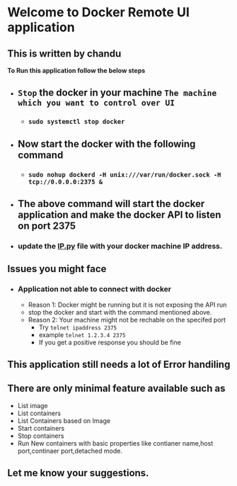 # Welcome to Docker Remote UI application 
## This is written by chandu

**To Run this application follow the below steps**

* ## `Stop` the docker in your machine ``The machine which you want to control over UI``
  * ### `sudo systemctl stop docker`
* ## Now start the docker with the following command 
  * ### `sudo nohup dockerd -H unix:///var/run/docker.sock -H tcp://0.0.0.0:2375 &`
* ## The above command will start the docker application and make the docker API to listen on port 2375 
* ### update the [IP.py](https://github.com/ChanduReddy123/DjangoApp/blob/master/dockerpages/IP.py) file with your docker machine IP address.



## Issues you might face 

* ### Application not able to connect with docker 
  *  Reason 1: Docker might be running but it is not exposing the API run 
    * stop the docker and start with the command mentioned above.
  * Reason 2: Your machine might not be rechable on the specifed port 
    * Try `telnet ipaddress 2375`
    * example `telnet 1.2.3.4 2375`
    * If you get a positive response you should be fine 


## This application still needs a lot of Error handiling 
## There are only minimal feature available such as 
* List image
* List containers 
* List Containers based on Image 
* Start containers 
* Stop containers 
* Run New containers with basic properties like contianer name,host port,continaer port,detached mode.


## Let me know your suggestions.


